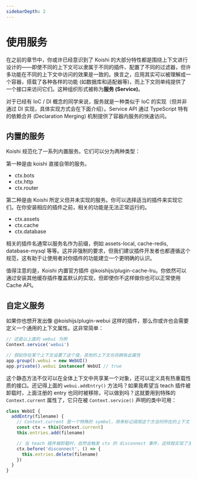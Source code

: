 ```yaml
---
sidebarDepth: 2
---
```


# 使用服务

在之前的章节中，你或许已经意识到了 Koishi 的大部分特性都是围绕上下文进行设计的——即使不同的上下文可以隶属于不同的插件、配置了不同的过滤器，但许多功能在不同的上下文中访问的效果是一致的。换言之，应用其实可以被理解成一个容器，搭载了各种各样的功能 (如数据库和适配器等)，而上下文则单纯提供了一个接口来访问它们。这种组织形式被称为**服务 (Service)**。

对于已经有 IoC / DI 概念的同学来说，服务就是一种类似于 IoC 的实现（但并非通过 DI 实现，具体实现方式会在下面介绍）。Service API 通过 TypeScript 特有的依赖合并 (Declaration Merging) 机制提供了容器内服务的快速访问。

## 内置的服务

Koishi 规范化了一系列内置服务。它们可以分为两种类型：

第一种是由 koishi 直接自带的服务。

- ctx.bots
- ctx.http
- ctx.router

第二种是由 Koishi 所定义但并未实现的服务。你可以选择适当的插件来实现它们。在你安装相应的插件之前，相关的功能是无法正常运行的。

- ctx.assets
- ctx.cache
- ctx.database

相关的插件名通常以服务名作为前缀，例如 assets-local, cache-redis, database-mysql 等等。这并非强制的要求，但我们建议插件开发者也都遵循这个规范，这有助于让使用者对你插件的功能建立一个更明确的认识。

值得注意的是，Koishi 内置官方插件 @koishijs/plugin-cache-lru。你依然可以通过安装其他缓存插件覆盖默认的实现，但即使你不这样做你也可以正常使用 Cache API。

## 自定义服务

如果你也想开发出像 @koishijs/plugin-webui 这样的插件，那么你或许也会需要定义一个通用的上下文属性。这非常简单：

```js
// 还是以上面的 webui 为例
Context.service('webui')

// 假如你在某个上下文设置了这个值，其他的上下文也将拥有此属性
app.group().webui = new WebUI()
app.private().webui instanceof WebUI // true
```

这个静态方法不仅可以在全体上下文中共享某一个对象，还可以定义具有热重载性质的接口。还记得上面的 `webui.addEntry()` 方法吗？如果我希望当 teach 插件被卸载时，上面注册的 entry 也同时被移除，可以做到吗？这就要用到特殊的 `Context.current` 属性了，它只在被 `Context.service()` 声明的类中可用：

```js
class WebUI {
  addEntry(filename) {
    // Context.current 是一个特殊的 symbol，用来标记调用这个方法时所在的上下文
    const ctx = this[Context.current]
    this.entries.add(filename)

    // 当 teach 插件被卸载时，自然会触发 ctx 的 disconnect 事件，这样就实现了无副作用的方法
    ctx.before('disconnect', () => {
      this.entries.delete(filename)
    })
  }
}
```
